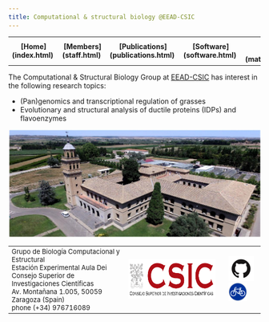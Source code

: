 ```yaml
---
title: Computational & structural biology @EEAD-CSIC
---
```


<table align="center" width=100%>
  <tr>
    <td align="center"><b>[Home](index.html)</b>&nbsp;</td>
    <td align="center"><b>[Members](staff.html)</b>&nbsp;</td>
    <td align="center"><b>[Publications](publications.html)</b>&nbsp;</td>
    <td align="center"><b>[Software](software.html)</b>&nbsp;</td>
    <td align="center"><b>[Material educativo](matdidactico.html)</b>&nbsp;</td>
    <td align="center"><a href="https://bioinfoperl.blogspot.com"><b>Blog</b></a>&nbsp;</td>
    <td align="center"><a href="https://www.eead.csic.es"><img src="pics/logowhite.png"></a></td>
  </tr>
</table>


The Computational & Structural Biology Group at [EEAD-CSIC](http://www.eead.csic.es) has interest in the following research topics:

- (Pan)genomics and transcriptional regulation of grasses
- Evolutionary and structural analysis of ductile proteins (IDPs) and flavoenzymes


![](pics/EEAD.jpg)

<!-- pie -->
<font size="2">
<table align="center" width=100%>
  <tr>
  <td>
    Grupo de Biología Computacional y Estructural<br>
    Estación Experimental Aula Dei<br>
    Consejo Superior de Investigaciones Científicas<br>
    Av. Montañana 1.005, 50059 Zaragoza (Spain)<br>
    phone (+34) 976716089
  </td>
  <td align="left"><a href="https://www.csic.es"><img src="pics/logoCSIC.png" height="79" width="274"></a></td>
  <td>
  <td><a href="https://github.com/eead-csic-compbio"><img src="pics/github-logo.png"></a>
  <a href="http://maps.google.es/maps/ms?ie=UTF8&hq=&hnear=Zaragoza,+Aragón&t=h&hl=es&msa=0&msid=103443040866049081278.0004716b3cad43164d2cf&ll=41.687912,-0.828438&spn=0.08653,0.222816&z=13"><img src="pics/bici.png"></a></td>
  </tr>
</table>
    
